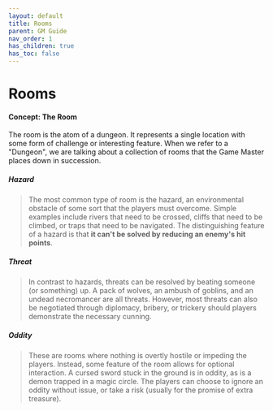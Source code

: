 ```yaml
---
layout: default
title: Rooms
parent: GM Guide
nav_order: 1
has_children: true
has_toc: false
---
```


# Rooms

#### Concept: The Room

The room is the atom of a dungeon. It represents a single location with some form of challenge or interesting feature. When we refer to a "Dungeon", we are talking about a collection of rooms that the Game Master places down in succession.

##### Hazard

> The most common type of room is the hazard, an environmental obstacle of some sort that the players must overcome. Simple examples include rivers that need to be crossed, cliffs that need to be climbed, or traps that need to be navigated. The distinguishing feature of a hazard is that **it can't be solved by reducing an enemy's hit points**. 

##### Threat

> In contrast to hazards, threats can be resolved by beating someone (or something) up. A pack of wolves, an ambush of goblins, and an undead necromancer are all threats. However, most threats can also be negotiated through diplomacy, bribery, or trickery should players demonstrate the necessary cunning.

##### Oddity

> These are rooms where nothing is overtly hostile or impeding the players. Instead, some feature of the room allows for optional interaction. A cursed sword stuck in the ground is in oddity, as is a demon trapped in a magic circle. The players can choose to ignore an oddity without issue, or take a risk (usually for the promise of extra treasure).